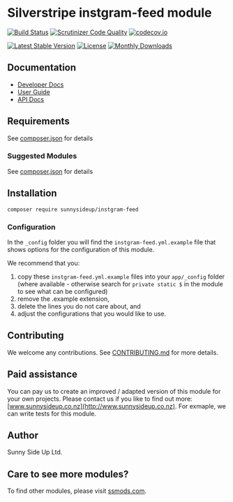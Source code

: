 # Silverstripe instgram-feed module
[![Build Status](https://travis-ci.org/sunnysideup/silverstripe-instgram-feed.svg?branch=master)](https://travis-ci.org/sunnysideup/silverstripe-instgram-feed)
[![Scrutinizer Code Quality](https://scrutinizer-ci.com/g/sunnysideup/silverstripe-instgram-feed/badges/quality-score.png?b=master)](https://scrutinizer-ci.com/g/sunnysideup/silverstripe-instgram-feed/?branch=master)
[![codecov.io](https://codecov.io/github/sunnysideup/silverstripe-instgram-feed/coverage.svg?branch=master)](https://codecov.io/github/sunnysideup/silverstripe-instgram-feed?branch=master)

[![Latest Stable Version](https://poser.pugx.org/sunnysideup/instgram-feed/version)](https://packagist.org/packages/sunnysideup/instgram-feed)
[![License](https://poser.pugx.org/sunnysideup/instgram-feed/license)](https://packagist.org/packages/sunnysideup/instgram-feed)
[![Monthly Downloads](https://poser.pugx.org/sunnysideup/instgram-feed/d/monthly)](https://packagist.org/packages/sunnysideup/instgram-feed)


## Documentation



 * [Developer Docs](docs/en/INDEX.md)
 * [User Guide](docs/en/userguide.md)
 * [API Docs](http://docs.ssmods.com/sunnysideup/instgram-feed/classes.xhtml)


## Requirements



See [composer.json](composer.json) for details


### Suggested Modules



See [composer.json](composer.json) for details


## Installation


```
composer require sunnysideup/instgram-feed
```

### Configuration



In the `_config` folder you will find the `instgram-feed.yml.example`
file that shows options for the configuration of this module.

We recommend that you:

  1. copy these `instgram-feed.yml.example` files into your
`app/_config` folder (where available - otherwise search for `private static $` in the module to see what can be configured)
  2. remove the .example extension,
  3. delete the lines you do not care about, and
  4. adjust the configurations that you would like to use.


## Contributing



We welcome any contributions. See [CONTRIBUTING.md](CONTRIBUTING.md) for more details.

## Paid assistance



You can pay us to create an improved / adapted version of this module for your own projects.  Please contact us if you like to find out more: [www.sunnysideup.co.nz](http://www.sunnysideup.co.nz).  For exmaple, we can write tests for this module.  

## Author



Sunny Side Up Ltd.


## Care to see more modules?

To find other modules, please visit [ssmods.com](http://ssmods.com/).
